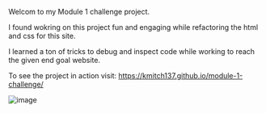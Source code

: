 Welcom to my Module 1 challenge project. 

I found wokring on this project fun and engaging while refactoring the html and css for this site.

I learned a ton of tricks to debug and inspect code while working to reach the given end goal website.

To see the project in action visit:  https://kmitch137.github.io/module-1-challenge/


![image](https://user-images.githubusercontent.com/124840930/233869265-3ed24421-0e60-4920-ac15-dbbcb8031c24.png)

